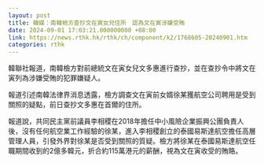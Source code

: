 ```yaml
---
layout: post
title: 韓媒：南韓檢方查抄文在寅女兒住所　認為文在寅涉嫌受賄
date: 2024-09-01 17:03:21.000000000 +08:00
link: https://news.rthk.hk/rthk/ch/component/k2/1768605-20240901.htm
categories: rthk
---
```


韓聯社報道，南韓檢方對前總統文在寅女兒文多惠進行查抄，並在查抄令中將文在寅列為涉嫌受賄的犯罪嫌疑人。

報道引述南韓法律界消息透露，檢方調查文在寅前女婿徐某獲航空公司聘用是受到關照的疑點，前日查抄文多惠在首爾的住所。

報道說，共同民主黨前議員李相稷在2018年擔任中小風險企業振興公團負責人後，沒有任何航空業工作經驗的徐某，進入李相稷創立的泰國易斯達航空擔任高層管理人員，引發外界對徐某是否受到關照的質疑。檢方將徐某在泰國易斯達航空任職期間收到的2億多韓元，折合約115萬港元的薪酬，視為文在寅收受的賄賂。
